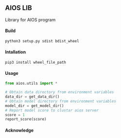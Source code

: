 ## AIOS LIB

Library for AIOS program

#### Build

~~~python
python3 setup.py sdist bdist_wheel
~~~

#### Intallation

~~~shell
pip3 install wheel_file_path
~~~

#### Usage

~~~python
from aios.utils import *

# Obtain data directory from environment variables
data_dir = get_data_dir()
# Obtain model directory from environment variables
model_dir = get_model_dir()
# Report model score to clustar aios server
score = 1
report_score(score)
~~~

#### Acknowledge
